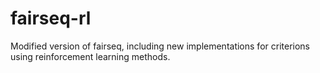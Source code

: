 # fairseq-rl
Modified version of fairseq, including new implementations for criterions using reinforcement learning methods. 
